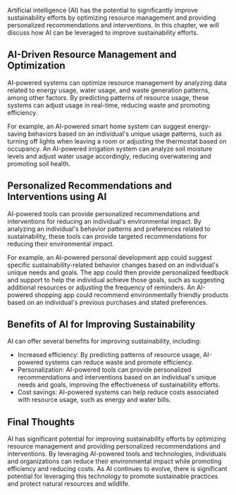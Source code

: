 
Artificial intelligence (AI) has the potential to significantly improve sustainability efforts by optimizing resource management and providing personalized recommendations and interventions. In this chapter, we will discuss how AI can be leveraged to improve sustainability efforts.

AI-Driven Resource Management and Optimization
----------------------------------------------

AI-powered systems can optimize resource management by analyzing data related to energy usage, water usage, and waste generation patterns, among other factors. By predicting patterns of resource usage, these systems can adjust usage in real-time, reducing waste and promoting efficiency.

For example, an AI-powered smart home system can suggest energy-saving behaviors based on an individual's unique usage patterns, such as turning off lights when leaving a room or adjusting the thermostat based on occupancy. An AI-powered irrigation system can analyze soil moisture levels and adjust water usage accordingly, reducing overwatering and promoting soil health.

Personalized Recommendations and Interventions using AI
-------------------------------------------------------

AI-powered tools can provide personalized recommendations and interventions for reducing an individual's environmental impact. By analyzing an individual's behavior patterns and preferences related to sustainability, these tools can provide targeted recommendations for reducing their environmental impact.

For example, an AI-powered personal development app could suggest specific sustainability-related behavior changes based on an individual's unique needs and goals. The app could then provide personalized feedback and support to help the individual achieve those goals, such as suggesting additional resources or adjusting the frequency of reminders. An AI-powered shopping app could recommend environmentally friendly products based on an individual's previous purchases and stated preferences.

Benefits of AI for Improving Sustainability
-------------------------------------------

AI can offer several benefits for improving sustainability, including:

* Increased efficiency: By predicting patterns of resource usage, AI-powered systems can reduce waste and promote efficiency.
* Personalization: AI-powered tools can provide personalized recommendations and interventions based on an individual's unique needs and goals, improving the effectiveness of sustainability efforts.
* Cost savings: AI-powered systems can help reduce costs associated with resource usage, such as energy and water bills.

Final Thoughts
--------------

AI has significant potential for improving sustainability efforts by optimizing resource management and providing personalized recommendations and interventions. By leveraging AI-powered tools and technologies, individuals and organizations can reduce their environmental impact while promoting efficiency and reducing costs. As AI continues to evolve, there is significant potential for leveraging this technology to promote sustainable practices and protect natural resources and wildlife.
